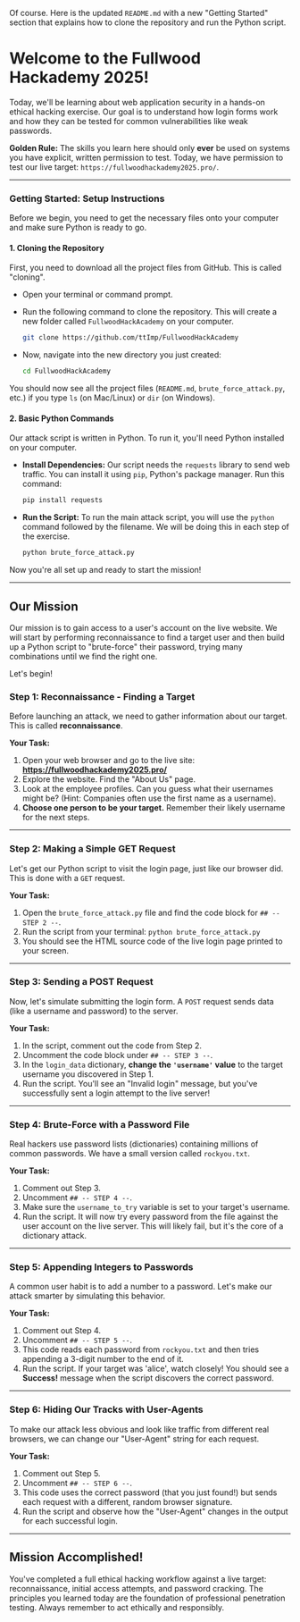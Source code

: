 Of course. Here is the updated `README.md` with a new "Getting Started" section that explains how to clone the repository and run the Python script.
# Welcome to the Fullwood Hackademy 2025!

Today, we'll be learning about web application security in a hands-on ethical hacking exercise. Our goal is to understand how login forms work and how they can be tested for common vulnerabilities like weak passwords.

**Golden Rule:** The skills you learn here should only **ever** be used on systems you have explicit, written permission to test. Today, we have permission to test our live target: `https://fullwoodhackademy2025.pro/`.

---

### **Getting Started: Setup Instructions**

Before we begin, you need to get the necessary files onto your computer and make sure Python is ready to go.

#### 1. Cloning the Repository

First, you need to download all the project files from GitHub. This is called "cloning".

* Open your terminal or command prompt.
* Run the following command to clone the repository. This will create a new folder called `FullwoodHackAcademy` on your computer.

    ```bash
    git clone https://github.com/ttImp/FullwoodHackAcademy
    ```

* Now, navigate into the new directory you just created:

    ```bash
    cd FullwoodHackAcademy
    ```

You should now see all the project files (`README.md`, `brute_force_attack.py`, etc.) if you type `ls` (on Mac/Linux) or `dir` (on Windows).

#### 2. Basic Python Commands

Our attack script is written in Python. To run it, you'll need Python installed on your computer.

* **Install Dependencies:** Our script needs the `requests` library to send web traffic. You can install it using `pip`, Python's package manager. Run this command:

    ```bash
    pip install requests
    ```

* **Run the Script:** To run the main attack script, you will use the `python` command followed by the filename. We will be doing this in each step of the exercise.

    ```bash
    python brute_force_attack.py
    ```

Now you're all set up and ready to start the mission!

---

## Our Mission

Our mission is to gain access to a user's account on the live website. We will start by performing reconnaissance to find a target user and then build up a Python script to "brute-force" their password, trying many combinations until we find the right one.

Let's begin!

### **Step 1: Reconnaissance - Finding a Target**

Before launching an attack, we need to gather information about our target. This is called **reconnaissance**.

**Your Task:**
1.  Open your web browser and go to the live site: **https://fullwoodhackademy2025.pro/**
2.  Explore the website. Find the "About Us" page.
3.  Look at the employee profiles. Can you guess what their usernames might be? (Hint: Companies often use the first name as a username).
4.  **Choose one person to be your target.** Remember their likely username for the next steps.

---

### **Step 2: Making a Simple GET Request**

Let's get our Python script to visit the login page, just like our browser did. This is done with a `GET` request.

**Your Task:**
1.  Open the `brute_force_attack.py` file and find the code block for `## -- STEP 2 --`.
2.  Run the script from your terminal: `python brute_force_attack.py`
3.  You should see the HTML source code of the live login page printed to your screen.

---

### **Step 3: Sending a POST Request**

Now, let's simulate submitting the login form. A `POST` request sends data (like a username and password) to the server.

**Your Task:**
1.  In the script, comment out the code from Step 2.
2.  Uncomment the code block under `## -- STEP 3 --`.
3.  In the `login_data` dictionary, **change the `'username'` value** to the target username you discovered in Step 1.
4.  Run the script. You'll see an "Invalid login" message, but you've successfully sent a login attempt to the live server!

---

### **Step 4: Brute-Force with a Password File**

Real hackers use password lists (dictionaries) containing millions of common passwords. We have a small version called `rockyou.txt`.

**Your Task:**
1.  Comment out Step 3.
2.  Uncomment `## -- STEP 4 --`.
3.  Make sure the `username_to_try` variable is set to your target's username.
4.  Run the script. It will now try every password from the file against the user account on the live server. This will likely fail, but it's the core of a dictionary attack.

---

### **Step 5: Appending Integers to Passwords**

A common user habit is to add a number to a password. Let's make our attack smarter by simulating this behavior.

**Your Task:**
1.  Comment out Step 4.
2.  Uncomment `## -- STEP 5 --`.
3.  This code reads each password from `rockyou.txt` and then tries appending a 3-digit number to the end of it.
4.  Run the script. If your target was 'alice', watch closely! You should see a **Success!** message when the script discovers the correct password.

---

### **Step 6: Hiding Our Tracks with User-Agents**

To make our attack less obvious and look like traffic from different real browsers, we can change our "User-Agent" string for each request.

**Your Task:**
1.  Comment out Step 5.
2.  Uncomment `## -- STEP 6 --`.
3.  This code uses the correct password (that you just found!) but sends each request with a different, random browser signature.
4.  Run the script and observe how the "User-Agent" changes in the output for each successful login.

---

## **Mission Accomplished!**

You've completed a full ethical hacking workflow against a live target: reconnaissance, initial access attempts, and password cracking. The principles you learned today are the foundation of professional penetration testing. Always remember to act ethically and responsibly.
